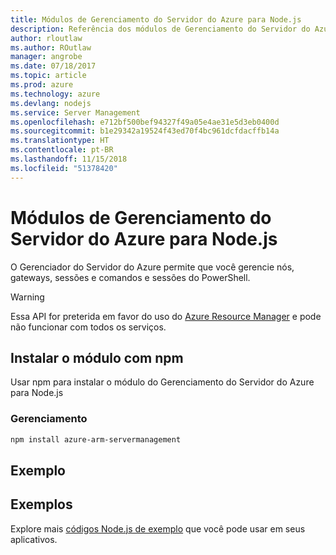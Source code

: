 ```yaml
---
title: Módulos de Gerenciamento do Servidor do Azure para Node.js
description: Referência dos módulos de Gerenciamento do Servidor do Azure para Node.js
author: rloutlaw
ms.author: ROutlaw
manager: angrobe
ms.date: 07/18/2017
ms.topic: article
ms.prod: azure
ms.technology: azure
ms.devlang: nodejs
ms.service: Server Management
ms.openlocfilehash: e712bf500bef94327f49a05e4ae31e5d3eb0400d
ms.sourcegitcommit: b1e29342a19524f43ed70f4bc961dcfdacffb14a
ms.translationtype: HT
ms.contentlocale: pt-BR
ms.lasthandoff: 11/15/2018
ms.locfileid: "51378420"
---
```

# <a name="azure-server-management-modules-for-nodejs"></a>Módulos de Gerenciamento do Servidor do Azure para Node.js

O Gerenciador do Servidor do Azure permite que você gerencie nós, gateways, sessões e comandos e sessões do PowerShell.

> [!WARNING]
> Essa API for preterida em favor do uso do [Azure Resource Manager](/javascript/api/overview/azure/resources) e pode não funcionar com todos os serviços.

## <a name="install-the-module-with-npm"></a>Instalar o módulo com npm

Usar npm para instalar o módulo do Gerenciamento do Servidor do Azure para Node.js

### <a name="management"></a>Gerenciamento

```bash
npm install azure-arm-servermanagement
```

## <a name="example"></a>Exemplo

## <a name="samples"></a>Exemplos

Explore mais [códigos Node.js de exemplo](https://azure.microsoft.com/resources/samples/?platform=nodejs) que você pode usar em seus aplicativos.
